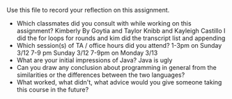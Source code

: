 Use this file to record your reflection on this assignment.

- Which classmates did you consult with while working on this assignment?
Kimberly By Goytia and Taylor Knibb and Kayleigh Castillo
I did the for loops for rounds and kim did the transcript list and appending 
- Which session(s) of TA / office hours did you attend?
1-3pm on Sunday 3/12
7-9 pm Sunday 3/12
7-9pm on Monday 3/13
- What are your initial impressions of Java?
Java is ugly
- Can you draw any conclusion about programming in general from the similarities or the differences between the two languages?
- What worked, what didn't, what advice would you give someone taking this course in the future?
